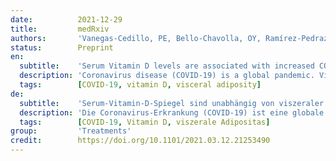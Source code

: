 ```yaml
---
date:          2021-12-29
title:         medRxiv
authors:       'Vanegas-Cedillo, PE, Bello-Chavolla, OY, Ramírez-Pedraza, N, et al.'
status:        Preprint
en:
  subtitle:    'Serum Vitamin D levels are associated with increased COVID-19 severity and mortality independent of visceral adiposity'
  description: 'Coronavirus disease (COVID-19) is a global pandemic. Vitamin D (25-OHD) deficiency has been associated with susceptibility to infectious disease. In this study, the association between COVID-19 outcomes and 25-OHD levels in patients attending a COVID-19 reference center in Mexico City are examined. Consecutive patients with confirmed COVID-19 were evaluated. All patients underwent clinical evaluation (including outcomes), laboratory measurements (including 25-OHD) and a thoracic computerized tomography (including the measurement of epicardial fat thickness). Low vitamin D was defined as levels <20ng/mL (<50nmol/L) and severely low (or deficient) 25-OHD as a level ≤12ng/mL (<30nmol/L). Of the 551 patients included, low 25-OHD levels were present in 45.6% and severely low levels in 10.9%. Severely low 25-OHD levels were associated with mortality but not with critical COVID-19, adjusted for age, sex, body-mass index and epicardial fat. Using model-based causal mediation analyses the increased risk of COVID-19 mortality conferred by 25-OHD levels was partly mediated by its effect on D-dimer and cardiac ultrasensitive troponins. Notably, increased risk of COVID-19 mortality conferred by low vitamin D levels was independent of BMI and epicardial fat. Vitamin D deficiency (≤12ng/mL or <30nmol/L), is independently associated with COVID-19 mortality after adjustment for visceral fat (epicardial fat thickness). Low 25-OHD may contribute to a pro-inflammatory and pro-thrombotic state, increasing the risk for adverse COVID-19 outcomes.'
  tags:        [COVID-19, vitamin D, visceral adiposity]
de:
  subtitle:    'Serum-Vitamin-D-Spiegel sind unabhängig von viszeraler Adipositas mit erhöhtem COVID-19-Schweregrad und erhöhter Sterblichkeit verbunden'
  description: 'Die Coronavirus-Erkrankung (COVID-19) ist eine globale Pandemie. Ein Mangel an Vitamin D (25-OHD) wurde mit der Anfälligkeit für Infektionskrankheiten in Verbindung gebracht. In dieser Studie wird der Zusammenhang zwischen den Ergebnissen der COVID-19-Erkrankung und dem 25-OHD-Spiegel bei Patienten untersucht, die ein COVID-19-Referenzzentrum in Mexiko-Stadt besuchen. Es wurden konsekutive Patienten mit bestätigtem COVID-19 untersucht. Bei allen Patienten wurden eine klinische Bewertung (einschließlich der Ergebnisse), Labormessungen (einschließlich 25-OHD) und eine thorakale Computertomographie (einschließlich der Messung der epikardialen Fettdicke) durchgeführt. Ein niedriger Vitamin-D-Spiegel wurde als <20ng/mL (<50nmol/L) und ein stark niedriger (oder mangelhafter) 25-OHD-Spiegel als ≤12ng/mL (<30nmol/L) definiert. Von den 551 eingeschlossenen Patienten wiesen 45,6 % niedrige 25-OHD-Werte und 10,9 % stark niedrige Werte auf. Stark erniedrigte 25-OHD-Werte waren mit der Sterblichkeit assoziiert, nicht aber mit dem kritischen COVID-19-Wert, bereinigt um Alter, Geschlecht, Body-Mass-Index und epikardiales Fett. Unter Verwendung modellbasierter kausaler Vermittlungsanalysen wurde das erhöhte COVID-19-Mortalitätsrisiko durch den 25-OHD-Spiegel teilweise durch seine Wirkung auf D-Dimer und kardiale ultrasensitive Troponine vermittelt. Bemerkenswert ist, dass das erhöhte COVID-19-Mortalitätsrisiko durch niedrige Vitamin-D-Spiegel unabhängig von BMI und epikardialem Fett war. Ein Vitamin-D-Mangel (≤12ng/ml oder <30nmol/L) ist nach Anpassung für viszerales Fett (epikardiale Fettdicke) unabhängig mit der COVID-19-Mortalität verbunden. Ein niedriger 25-OHD-Spiegel kann zu einem pro-inflammatorischen und pro-thrombotischen Zustand beitragen und das Risiko für ungünstige COVID-19-Ergebnisse erhöhen.' 
  tags:        [COVID-19, Vitamin D, viszerale Adipositas]
group:         'Treatments'
credit:        https://doi.org/10.1101/2021.03.12.21253490
---
```

